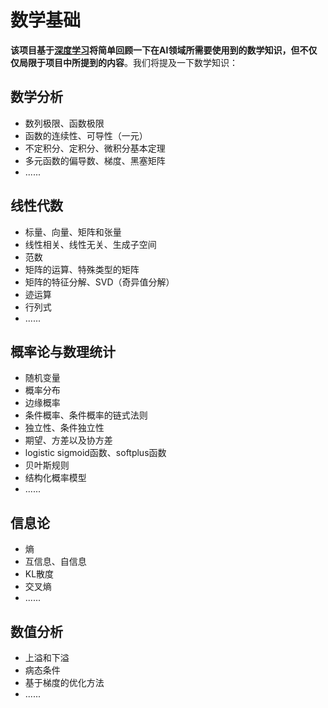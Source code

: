 # 数学基础
**该项目基于[深度学习](https://github.com/MingchaoZhu/DeepLearning/blob/master/DL%E4%B8%AD%E6%96%87.pdf)将简单回顾一下在AI领域所需要使用到的数学知识，但不仅仅局限于项目中所提到的内容**。我们将提及一下数学知识：
## 数学分析
* 数列极限、函数极限
* 函数的连续性、可导性（一元）
* 不定积分、定积分、微积分基本定理
* 多元函数的偏导数、梯度、黑塞矩阵
* ......

## 线性代数
* 标量、向量、矩阵和张量
* 线性相关、线性无关、生成子空间
* 范数
* 矩阵的运算、特殊类型的矩阵
* 矩阵的特征分解、SVD（奇异值分解）
* 迹运算
* 行列式
* ......

## 概率论与数理统计
* 随机变量
* 概率分布
* 边缘概率
* 条件概率、条件概率的链式法则
* 独立性、条件独立性
* 期望、方差以及协方差
* logistic sigmoid函数、softplus函数
* 贝叶斯规则
* 结构化概率模型
* ......

## 信息论
* 熵
* 互信息、自信息
* KL散度
* 交叉熵
* ......

## 数值分析
* 上溢和下溢
* 病态条件
* 基于梯度的优化方法
* ......
